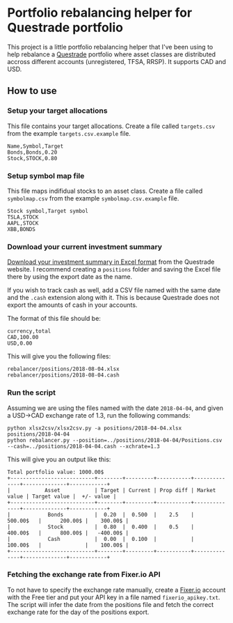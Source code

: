 # Portfolio rebalancing helper for Questrade portfolio

This project is a little portfolio rebalancing helper that I've been using to help rebalance a [Questrade](https://www.questrade.com) portfolio
where asset classes are distributed accross different accounts (unregistered, TFSA, RRSP). It supports CAD and USD.

## How to use

### Setup your target allocations

This file contains your target allocations. Create a file called `targets.csv` from the example `targets.csv.example` file.

```
Name,Symbol,Target
Bonds,Bonds,0.20
Stock,STOCK,0.80
```

### Setup symbol map file

This file maps indifidual stocks to an asset class. Create a file called `symbolmap.csv` from the example `symbolmap.csv.example` file.

```
Stock symbol,Target symbol
TSLA,STOCK
AAPL,STOCK
XBB,BONDS
```

### Download your current investment summary

[Download your investment summary in Excel format](http://help.questrade.com/how-to/portfolio-iq/custom-settings/exporting-data-to-excel#.W2X12FInbOQ)
from the Questrade website. I recommend creating a `positions` folder and saving the Excel file there by using the export date as the name.

If you wish to track cash as well, add a CSV file named with the same date and the `.cash` extension along with it. This is because Questrade
does not export the amounts of cash in your accounts.

The format of this file should be:

```
currency,total
CAD,100.00
USD,0.00
```

This will give you the following files:

```
rebalancer/positions/2018-08-04.xlsx
rebalancer/positions/2018-08-04.cash
```

### Run the script

Assuming we are using the files named with the date `2018-04-04`, and given a USD->CAD exchange rate of 1.3, run the following commands:

```
python xlsx2csv/xlsx2csv.py -a positions/2018-04-04.xlsx positions/2018-04-04
python rebalancer.py --position=../positions/2018-04-04/Positions.csv --cash=../positions/2018-04-04.cash --xchrate=1.3
```

This will give you an output like this:

```
Total portfolio value: 1000.00$
+---------------------------+--------+---------+-----------+--------------+--------------+------------+
|           Asset           | Target | Current | Prop diff | Market value | Target value |  +/- value |
+---------------------------+--------+---------+-----------+--------------+--------------+------------+
|            Bonds          |  0.20  |  0.500  |    2.5    |    500.00$   |      200.00$ |    300.00$ |
|            Stock          |  0.80  |  0.400  |    0.5    |    400.00$   |      800.00$ |   -400.00$ |
|            Cash           |  0.00  |  0.100  |           |    100.00$   |              |    100.00$ |
+---------------------------+--------+---------+-----------+--------------+--------------+------------+
```

### Fetching the exchange rate from Fixer.io API

To not have to specify the exchange rate manually, create a [Fixer.io](https://fixer.io) account with the Free tier and put your
API key in a file named `fixerio_apikey.txt`. The script will infer the date from the positions file and fetch the correct
exchange rate for the day of the positions export.

